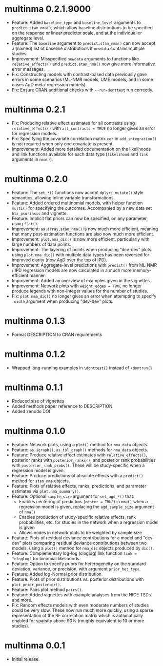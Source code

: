 # multinma 0.2.1.9000

* Feature: Added `baseline_type` and `baseline_level` arguments to
`predict.stan_nma()`, which allow baseline distributions to be specified on the
response or linear predictor scale, and at the individual or aggregate level.
* Feature: The `baseline` argument to `predict.stan_nma()` can now accept a
(named) list of baseline distributions if `newdata` contains multiple studies.
* Improvement: Misspecified `newdata` arguments to functions like
`relative_effects()` and `predict.stan_nma()` now give more informative error
messages.
* Fix: Constructing models with contrast-based data previously gave errors in
some scenarios (ML-NMR models, UME models, and in some cases AgD meta-regression
models).
* Fix: Ensure CRAN additional checks with `--run-donttest` run correctly.

# multinma 0.2.1

* Fix: Producing relative effect estimates for all contrasts using
`relative_effects()` with `all_contrasts = TRUE` no longer gives an error for
regression models.
* Fix: Specifying the covariate correlation matrix `cor` in `add_integration()`
is not required when only one covariate is present.
* Improvement: Added more detailed documentation on the likelihoods and link
functions available for each data type (`likelihood` and `link` arguments in
`nma()`).

# multinma 0.2.0

* Feature: The `set_*()` functions now accept `dplyr::mutate()` style semantics,
allowing inline variable transformations.
* Feature: Added ordered multinomial models, with helper function `multi()` for
specifying the outcomes. Accompanied by a new data set `hta_psoriasis` and
vignette.
* Feature: Implicit flat priors can now be specified, on any parameter, using
`flat()`.
* Improvement: `as.array.stan_nma()` is now much more efficient, meaning that
many post-estimation functions are also now much more efficient.
* Improvement: `plot.nma_dic()` is now more efficient, particularly with large
numbers of data points.
* Improvement: The layering of points when producing "dev-dev" plots using
`plot.nma_dic()` with multiple data types has been reversed for improved clarity
(now AgD over the top of IPD).
* Improvement: Aggregate-level predictions with `predict()` from ML-NMR / IPD
regression models are now calculated in a much more memory-efficient manner.
* Improvement: Added an overview of examples given in the vignettes.
* Improvement: Network plots with `weight_edges = TRUE` no longer produce
legends with non-integer values for the number of studies.
* Fix: `plot.nma_dic()` no longer gives an error when attempting to specify
`.width` argument when producing "dev-dev" plots.

# multinma 0.1.3

* Format DESCRIPTION to CRAN requirements

# multinma 0.1.2

* Wrapped long-running examples in `\donttest{}` instead of `\dontrun{}`

# multinma 0.1.1

* Reduced size of vignettes
* Added methods paper reference to DESCRIPTION
* Added zenodo DOI

# multinma 0.1.0

* Feature: Network plots, using a `plot()` method for `nma_data` objects.
* Feature: `as.igraph()`, `as_tbl_graph()` methods for `nma_data` objects.
* Feature: Produce relative effect estimates with `relative_effects()`,
posterior ranks with `posterior_ranks()`, and posterior rank probabilities with
`posterior_rank_probs()`. These will be study-specific when a regression model
is given.
* Feature: Produce predictions of absolute effects with a `predict()` method for
`stan_nma` objects.
* Feature: Plots of relative effects, ranks, predictions, and parameter
estimates via `plot.nma_summary()`.
* Feature: Optional `sample_size` argument for `set_agd_*()` that:
  - Enables centering of predictors (`center = TRUE`) in `nma()` when
    a regression model is given, replacing the `agd_sample_size` argument of `nma()`
  - Enables production of study-specific relative effects, rank probabilities,
    etc. for studies in the network when a regression model is given
  - Allows nodes in network plots to be weighted by sample size
* Feature: Plots of residual deviance contributions for a model and "dev-dev"
plots comparing residual deviance contributions between two models, using a
`plot()` method for `nma_dic` objects produced by `dic()`.
* Feature: Complementary log-log (cloglog) link function `link = "cloglog"` for
binomial likelihoods.
* Feature: Option to specify priors for heterogeneity on the standard deviation,
variance, or precision, with argument `prior_het_type`.
* Feature: Added log-Normal prior distribution.
* Feature: Plots of prior distributions vs. posterior distributions with
`plot_prior_posterior()`.
* Feature: Pairs plot method `pairs()`.
* Feature: Added vignettes with example analyses from the NICE TSDs and more.
* Fix: Random effects models with even moderate numbers of studies could be very
slow. These now run much more quickly, using a sparse representation of the RE
correlation matrix which is automatically enabled for sparsity above 90%
(roughly equivalent to 10 or more studies).

# multinma 0.0.1

* Initial release.
